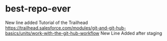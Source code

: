 # best-repo-ever
New line added
Tutorial of the Trailhead https://trailhead.salesforce.com/modules/git-and-git-hub-basics/units/work-with-the-git-hub-workflow
New Line Added after staging
